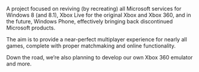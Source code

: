 A project focused on reviving (by recreating) all Microsoft services for Windows 8 (and 8.1), Xbox Live for the original Xbox and Xbox 360, and in the future, Windows Phone, effectively bringing back discontinued Microsoft products.

The aim is to provide a near-perfect multiplayer experience for nearly all games, complete with proper matchmaking and online functionality.

Down the road, we’re also planning to develop our own Xbox 360 emulator and more.
